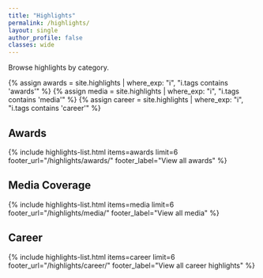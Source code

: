 ```yaml
---
title: "Highlights"
permalink: /highlights/
layout: single
author_profile: false
classes: wide
---
```


Browse highlights by category.

{% assign awards = site.highlights | where_exp: "i", "i.tags contains 'awards'" %}
{% assign media = site.highlights | where_exp: "i", "i.tags contains 'media'" %}
{% assign career = site.highlights | where_exp: "i", "i.tags contains 'career'" %}

<section class="highlights-section">
  <h2>Awards</h2>
  {% include highlights-list.html items=awards limit=6 footer_url="/highlights/awards/" footer_label="View all awards" %}
</section>

<section class="highlights-section">
  <h2>Media Coverage</h2>
  {% include highlights-list.html items=media limit=6 footer_url="/highlights/media/" footer_label="View all media" %}
</section>

<section class="highlights-section">
  <h2>Career</h2>
  {% include highlights-list.html items=career limit=6 footer_url="/highlights/career/" footer_label="View all career highlights" %}
</section>
